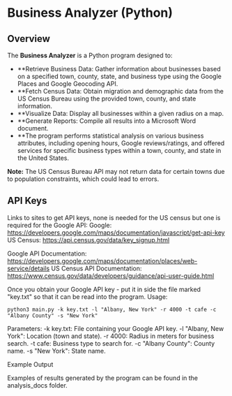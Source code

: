 # Business Analyzer (Python)

## Overview

The **Business Analyzer** is a Python program designed to:

- **Retrieve Business Data: Gather information about businesses based on a specified town, county, state, and business type using the Google Places and Google Geocoding API.
- **Fetch Census Data: Obtain migration and demographic data from the US Census Bureau using the provided town, county, and state information.
- **Visualize Data: Display all businesses within a given radius on a map.
- **Generate Reports: Compile all results into a Microsoft Word document.
- **The program performs statistical analysis on various business attributes, including opening hours, Google reviews/ratings, and offered services for specific business types within a town, county, and state in the United States.

**Note:** The US Census Bureau API may not return data for certain towns due to population constraints, which could lead to errors.

## API Keys

Links to sites to get API keys, none is needed for the US census but one is required for the Google API:
Google: https://developers.google.com/maps/documentation/javascript/get-api-key
US Census: https://api.census.gov/data/key_signup.html

Google API Documentation: https://developers.google.com/maps/documentation/places/web-service/details
US Census API Documentation: https://www.census.gov/data/developers/guidance/api-user-guide.html

Once you obtain your Google API key - put it in side the file marked "key.txt" so that it can be read into the program.
Usage:
```
python3 main.py -k key.txt -l "Albany, New York" -r 4000 -t cafe -c "Albany County" -s "New York"
```

Parameters:
-k key.txt: File containing your Google API key.
-l "Albany, New York": Location (town and state).
-r 4000: Radius in meters for business search.
-t cafe: Business type to search for.
-c "Albany County": County name.
-s "New York": State name.

Example Output

Examples of results generated by the program can be found in the analysis_docs folder.